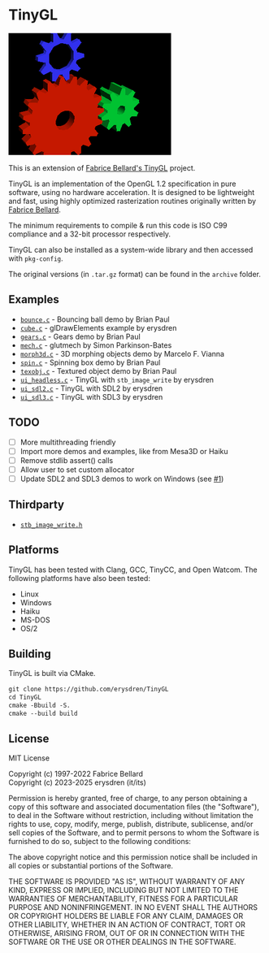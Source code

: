 # TinyGL

![a 3D render of multiple gears floating in empty space, one red, one blue, and one green.](.github/tgl_gears.png)

This is an extension of [Fabrice Bellard's TinyGL](https://bellard.org/TinyGL/) project.

TinyGL is an implementation of the OpenGL 1.2 specification in pure software, using no hardware acceleration. It is designed to be lightweight and fast, using highly optimized rasterization routines originally written by [Fabrice Bellard](https://bellard.org).

The minimum requirements to compile & run this code is ISO C99 compliance and a 32-bit processor respectively.

TinyGL can also be installed as a system-wide library and then accessed with `pkg-config`.

The original versions (in `.tar.gz` format) can be found in the `archive` folder.

## Examples

- [`bounce.c`](./examples/bounce.c) - Bouncing ball demo by Brian Paul
- [`cube.c`](./examples/cube.c) - glDrawElements example by erysdren
- [`gears.c`](./examples/gears.c) - Gears demo by Brian Paul
- [`mech.c`](./examples/mech.c) - glutmech by Simon Parkinson-Bates
- [`morph3d.c`](./examples/morph3d.c) - 3D morphing objects demo by Marcelo F. Vianna
- [`spin.c`](./examples/spin.c) - Spinning box demo by Brian Paul
- [`texobj.c`](./examples/texobj.c) - Textured object demo by Brian Paul
- [`ui_headless.c`](./examples/ui_headless.c) - TinyGL with `stb_image_write` by erysdren
- [`ui_sdl2.c`](./examples/ui_sdl2.c) - TinyGL with SDL2 by erysdren
- [`ui_sdl3.c`](./examples/ui_sdl3.c) - TinyGL with SDL3 by erysdren

## TODO

- [ ] More multithreading friendly
- [ ] Import more demos and examples, like from Mesa3D or Haiku
- [ ] Remove stdlib assert() calls
- [ ] Allow user to set custom allocator
- [ ] Update SDL2 and SDL3 demos to work on Windows (see [#1](https://github.com/erysdren/TinyGL/issues/1))

## Thirdparty

- [`stb_image_write.h`](https://github.com/nothings/stb/)

## Platforms

TinyGL has been tested with Clang, GCC, TinyCC, and Open Watcom. The following platforms have also been tested:

- Linux
- Windows
- Haiku
- MS-DOS
- OS/2

## Building

TinyGL is built via CMake.

```
git clone https://github.com/erysdren/TinyGL
cd TinyGL
cmake -Bbuild -S.
cmake --build build
```

## License

MIT License

Copyright (c) 1997-2022 Fabrice Bellard\
Copyright (c) 2023-2025 erysdren (it/its)

Permission is hereby granted, free of charge, to any person obtaining a copy
of this software and associated documentation files (the "Software"), to deal
in the Software without restriction, including without limitation the rights
to use, copy, modify, merge, publish, distribute, sublicense, and/or sell
copies of the Software, and to permit persons to whom the Software is
furnished to do so, subject to the following conditions:

The above copyright notice and this permission notice shall be included in all
copies or substantial portions of the Software.

THE SOFTWARE IS PROVIDED "AS IS", WITHOUT WARRANTY OF ANY KIND, EXPRESS OR
IMPLIED, INCLUDING BUT NOT LIMITED TO THE WARRANTIES OF MERCHANTABILITY,
FITNESS FOR A PARTICULAR PURPOSE AND NONINFRINGEMENT. IN NO EVENT SHALL THE
AUTHORS OR COPYRIGHT HOLDERS BE LIABLE FOR ANY CLAIM, DAMAGES OR OTHER
LIABILITY, WHETHER IN AN ACTION OF CONTRACT, TORT OR OTHERWISE, ARISING FROM,
OUT OF OR IN CONNECTION WITH THE SOFTWARE OR THE USE OR OTHER DEALINGS IN THE
SOFTWARE.
